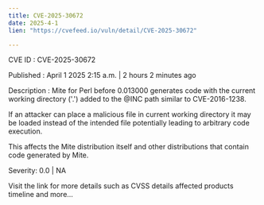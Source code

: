 ```yaml
---
title: CVE-2025-30672
date: 2025-4-1
lien: "https://cvefeed.io/vuln/detail/CVE-2025-30672"

---
```


CVE ID : CVE-2025-30672
 
Published :  April 1
2025
2:15 a.m. | 2 hours
2 minutes ago
 
Description : Mite for Perl before 0.013000 generates code with the current working directory ('.') added to the @INC path similar to CVE-2016-1238.

If an attacker can place a malicious file in current working directory
it may be 
loaded instead of the intended file
potentially leading to arbitrary 
code execution.

This affects the Mite distribution itself
and other distributions that contain code generated by Mite.
 
Severity: 0.0 | NA
 
Visit the link for more details
such as CVSS details
affected products
timeline
and more...
